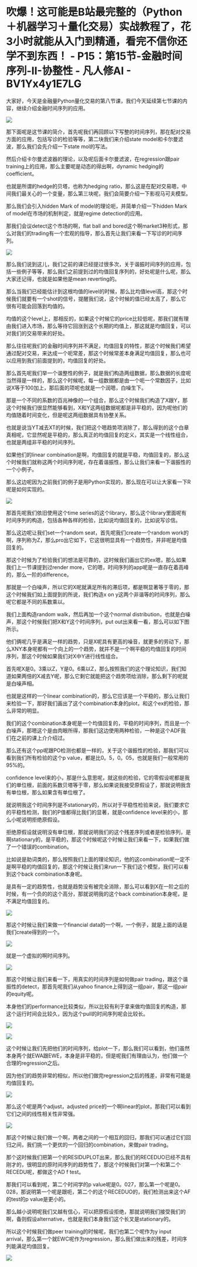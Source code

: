 # 吹爆！这可能是B站最完整的（Python＋机器学习＋量化交易）实战教程了，花3小时就能从入门到精通，看完不信你还学不到东西！ - P15：第15节-金融时间序列-II-协整性 - 凡人修AI - BV1Yx4y1E7LG

大家好，今天是金融量Python量化交易的第八节课，我们今天延续第七节课的内容，继续介绍金融时间序列的应用。



![](img/c74aa528c3f154289c0fa2ef48f6218b_1.png)

那下面呢是这节课的简介，首先呢我们再回顾以下写整的时间序列，那在配对交易方面的应用，包括写诊的检验等等，第二块我们来介绍state model和卡尔曼滤波，那么我们会先介绍一下state mol的写法。

然后介绍卡尔曼滤波器的理论，以及呢后面卡尔曼滤波，在regression跟pair training上的应用，那么主要呢是动态的得出啊，dynamic hedging的coefficient。

也就是所谓的hedge的贝塔，也称为hedging ratio，那么这是在配对交易嗯，中间我们最关心的一个变量，那么第三块呢，我们会简要介绍一下影视马可夫模型。

那么我们会引入hidden Mark of model的理论呃，并简单介绍一下hidden Mark of model在市场的机制判定，就是regime detection的应用。

那我们会议detect这个市场的啊，flat ball and bored这个啊market3种形式，那么对我们的trading有一个宏观的指导，那么首先让我们来看一下写诊的时间序列。



![](img/c74aa528c3f154289c0fa2ef48f6218b_3.png)

那么我们说到这儿，我们之前的课已经提过很多次，关于谐振时间序列的应用，包括一些例子等等，那么我们之前提到过的均值回复序列的，好处呢是什么呢，那么大家还记得，也就是如果他是mean reverting的。

那么当我们已经能估计到这根均值的level的时候，那么比均值level高，那这个时候我们就要有一个shot的信号，提醒我们说，这个时候的值已经太高了，那么它很有可能会回落到均值的。

均值的这个level上，那相反的，如果这个时候它的price比较低呢，那我们就有理由我们进入市场，那么等待它回涨到这个长期的均值上，那这就是均值回复，可以对我们的交易带来的好处。

那么往往呢我们的金融时间序列并不满足，均值回复的特性，那这个时候我们希望通过配对交易，来达成一个呃常差，那这个时候常差本身满足均值回复，那么也可以应用到我们前面提到的，均值回复的好处。

那么首先呢我们举一个谐整性的例子，就是我们构造两组数据，那么数据的长度呢当然得是一样的，那么这个时候呢，每一组数据都是由一个呃一个常数因子，比如说X等于100加上，那后面的项呢也就是一个润嗯，白噪生下。

那是一个不同的系数的百兆神像的一个组合，那么这个时候我们构造了X跟Y，那这个时候我们很显然能够看到，X和Y这两组数据呢都是非平稳的，因为呢他们的均值随着时间变化，但是呢这两组数据具有协整关系。

也就是说当YT减去XT的时候，我们把这个嗯趋势项消除了，那么得到的这个白章真相呢，它显然呢是平稳的，那么真正的均值回复的定义，其实是一个线性组合，也就是两组非平稳的时间序列。

如果他们的linear combination是啊，均值回复的就是平稳，均值回复的，那么这个时候我们就称这两个时间序列呢，存在着谐振性，那么让我们来看一下谐振性的一个小例子。

那么这边呢因为之前我们的例子是用Python实现的，那么现在可以让大家看一下R呢是如何实现的。

![](img/c74aa528c3f154289c0fa2ef48f6218b_5.png)

那首先呢我们依旧使用这个time series的这个library，那么这个library里面呢有时间序列的构造，包括各种各样的检验，比如说均值回复的，比如说写诊信。

那么这边呢让我们set一个random seat，首先呢我们create一个random work的啊，序列称为Z，那么pro出它如下，它这很明显具有一个趋势性，并非呢是均值回复的。

那这个时候为了检验我们的想法是可靠的，这时候我们画出它的ex嗯，那么如果我们上一节课提到过render more，它的嗯，时间序列的app呢是一直存在着高峰的，那么一阶的difference。

那就是一个白噪声，所以它的X呢就满足所有的滞后项，都是啊显著等于零的，那这个时候我们如上面提到的所说，我们构造x on y这两个非谐等的时间序列，那么呢它都是不同的系数乘以。

我们上面构造random walk，然后再加一个这个normal distribution，也就是白噪声，那这个时候我们把X和Y这个时间序列，put out出来看一看，那么可以如下图所示。

他们俩呢几乎是满足一样的趋势，只是X呢具有更高的噪音，就更多的劳动下，那么XNY本身呢都有一个向上的一个趋势，就并不是一个啊平稳的均值回复的时间序列，那这个时候如果我们对X中Y进行线性组合。

首先呢X是0。3乘以Z，Y是0。6乘以Z，那么按照我们的这个理论知识，我们知道如果两倍的X减去Y呢，那么它剩它就能把这个趋势项给消除，那么剩下的呢就是白噪声相。

也就是这样的一个linear combination的，那么它应该是一个平稳的，那么让我们来检验一下，那好我们画出了这个combination本身的plot，和这个ex的检验，那么非常的明显。

我们的这个combination本身呢是一个均值回复的，平稳的时间序列，而且是一个白噪声，那嗯这个是由肉眼所得，那我们这边使用两种检验，一种是这个ADF我们在之前的课上介介绍过。

那么还有这个pp呢跟PO检测也都是一样的，关于这个谐振性的检验，那我们可以看到我们所有检验的这个p value，都是比0。5，0。05，也就是我们一般常用的95%的。

confidence level来的小，那是什么意思呢，就这些的检验，它的零假设呢都是我们的单位根，前面的系数贝塔等于零，那么如果说我接受原假设了，那就说明我含有单位根，那么如果含有单位根了。

就说明我这个时间序列是不stationary的，所以对于平稳性检验来说，我们要求它的平稳性检测，我们的P值都得比我们的显著，就是confidence level来的小，那么小呢说明拒绝原假设。

拒绝原假设就说明没有单位根，那就说明我们的这个残差序列或者是检验序列，是啊stationary的，是平稳的，那这个时候呢这个时候让我们来看一下，如果我们做了一个错误的combination。

比如说是助词类的，那么按照我们上面的理论知识，他的这combination呢一定不是啊平稳的均值回复的，那这个时候让我们来run一下我们这个模型，我们可以看到这个back combination本身呢。

是具有一定的趋势性，也就是趋势没有被完全消除，那么可以看到X在一阶之后的时候，有一个负的的这个高分，那就说明我的这个back combination本身呢，是不满足均值回复的。



![](img/c74aa528c3f154289c0fa2ef48f6218b_7.png)

那这个时候让我们来做一个financial data的一个啊，一个例子，就是上面的话是我们create得到的一个。



![](img/c74aa528c3f154289c0fa2ef48f6218b_9.png)

就是一个虚拟的啊时间序列。

![](img/c74aa528c3f154289c0fa2ef48f6218b_11.png)

那这个时候让我们来看一下，用真实的时间序列是如何做pair trading，跟这个谐振性的detect，那首先呢我们从yahoo finance上得到这一组pair，那这一组pair的equity呢。

本身他们的performance比较类似，所以比较有利于拿来做均值回复的构造，那这个运行时间会比较久，因为这个pull的时间序列呢会比较长。



![](img/c74aa528c3f154289c0fa2ef48f6218b_13.png)

![](img/c74aa528c3f154289c0fa2ef48f6218b_14.png)

这个时候让我们先把他们的时间序列，给plot一下，那么我们可以看到，他们虽然本身两个就EWA跟EWE，本身是非平稳的，但是呢我们有理由认为，他们做一个合理的regression之后。

因为他们的趋势非常的相似，所以他们做完regression之后的残差，非常有可能是均值回复的。

![](img/c74aa528c3f154289c0fa2ef48f6218b_16.png)

那么这个呢是两个adjust，adjusted price的一个啊linear的plot，那我们可以看到它们之间的线性相关性非常强。



![](img/c74aa528c3f154289c0fa2ef48f6218b_18.png)

那这个时候让我们做一个啊，两者之间的一个相互的回归，那我们可以通过它们回归之间，我们挑一个更优的一个回归的combination，来做pair trading。

那个这时候我们把第一个的RESIDUPLOT出来，那么我们的RECEDUO已经不具有刚才的，很明显的原时间序列的趋势性了，那这个时候我们对第一个和第二个RECEDU呢，都做这个AD f test。

那我们可以看到呢，第二个时间学的p value呢是0。027，那么第一个呢是0。028，那说明第一个呢是跟呃，第二个的这个RECEDUO的，我们检测出来这个AF的test的p value是更小的。

那么越小说明呢我们又越有信心，可以把原假设拒绝，那就说明我们接受我们的啊，备则假设alternative，也就是我们本身我们这个长叉是stationary的。

所以这个时候我们做peer training的时候呢，我们也第二个呢作为y input arrival，那么第一个就EWC呢作为regression，那么我们做出来的残差，时间序列能满足均值回复。



![](img/c74aa528c3f154289c0fa2ef48f6218b_20.png)